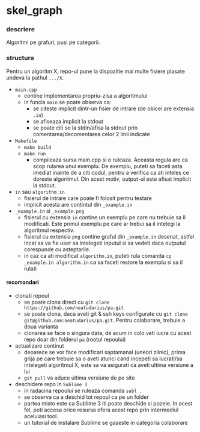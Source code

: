 # skel_graph


### descriere
Algoritmi pe grafuri, pusi pe categorii.

### structura
Pentru un algoritm X, repo-ul pune la dispozitie mai multe fisiere plasate undeva la pathul `.../X`.
 - `main.cpp`
   - contine implementarea propriu-zisa a algoritmului
   - in funcia `main` se poate observa ca:
      * se citeste implicit dintr-un fisier de intrare (de obicei are extensia `.in`)
      * se afiseaza implicit la stdout
      * se poate citi se la stdin/afisa la stdout prin comentarea/decomentarea celor 2 linii indicate
 - `Makefile`
   - `make build`
   - `make run`
      * compileaza sursa main.cpp si o ruleaza. Aceasta regula are ca scop rularea unui exemplu. De exemplu, puteti sa faceti asta imediat inainte de a citi codul, pentru a verifica ca ati inteles ce doreste algoritmul. Din acest motiv, output-ul este afisat implicit la stdout.
 - `in` sau `algorithm.in`
   - fisierul de intrare care poate fi folosit pentru testare
   - implicit acesta are contintul din `_example.in`
 - `_example.in` si `_example.png`
   - fisierul cu extensia `in` contine un exemplu pe care nu trebuie sa il modificati. Este primul exemplu pe care ar trebui sa il intelegi la algoritmul respectiv.
   - fisierul cu extensia `png` contine graful din `_example.in` desenat, astfel incat sa va fie usor sa intelegeti inputul si sa vedeti daca outputul corespunde cu asteptarile.
   - in caz ca ati modificat `algorithm.in`, puteti rula comanda `cp _example.in algorithm.in` ca sa faceti restore la exemplu si sa il rulati 

#### recomandari
 - clonati repoul
   - se poate clona direct cu `git clone https://github.com/neatudarius/pa.git`
   - se poate clona, daca aveti git & ssh keys configurate cu `git clone git@github.com:neatudarius/pa.git`. Pentru colaborare, trebuie a doua varianta
   - clonarea se face o singura data, de acum in colo veti lucra cu acest repo doar din folderul `pa` (rootul repoului)
 - actualizare continut
   - deoarece se vor face modificari saptamanal (uneori zilnic), prima grija pe care trebuie sa o aveti atunci cand incepeti sa lucrati/sa intelegeti algoritmul X, este sa va asigurati ca aveti ultima versiune a lui
   - `git pull` va aduce ultima versiune de pe site
 - deschidere repo in `Sublime 3`
   - in radacina repoului se ruleaza comanda `subl .`
   - se observa ca a deschid tot repoul ca pe un folder
   - partea misto este ca Sublime 3 iti poate deschide si pozele. In acest fel, poti accesa orice resursa ofera acest repo prin intermediul aceluiasi tool.
   - un tutorial de instalare Sublime se gaseste in categoria colaborare
	
